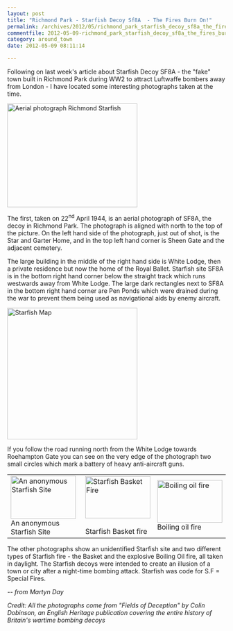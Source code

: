 ```yaml
---
layout: post
title: "Richmond Park - Starfish Decoy Sf8A  - The Fires Burn On!"
permalink: /archives/2012/05/richmond_park_starfish_decoy_sf8a_the_fires_burn_o.html
commentfile: 2012-05-09-richmond_park_starfish_decoy_sf8a_the_fires_burn_o
category: around_town
date: 2012-05-09 08:11:14

---
```


Following on last week's article about Starfish Decoy SF8A - the "fake" town built in Richmond Park during WW2 to attract Luftwaffe bombers away from London - I have located some interesting photographs taken at the time.

<a href="/assets/images/2012/STARFISH_Aerial_photograph_Richmond_Starfish.JPG" title="See larger version of - Aerial photograph Richmond Starfish"><img src="/assets/images/2012/STARFISH_Aerial_photograph_Richmond_Starfish_thumb.JPG" width="300" height="239" alt="Aerial photograph Richmond Starfish" class="photo center" /></a>

The first, taken on 22<sup>nd</sup> April 1944, is an aerial photograph of SF8A, the decoy in Richmond Park. The photograph is aligned with north to the top of the picture. On the left hand side of the photograph, just out of shot, is the Star and Garter Home, and in the top left hand corner is Sheen Gate and the adjacent cemetery.

The large building in the middle of the right hand side is White Lodge, then a private residence but now the home of the Royal Ballet. Starfish site SF8A is in the bottom right hand corner below the straight track which runs westwards away from White Lodge. The large dark rectangles next to SF8A in the bottom right hand corner are Pen Ponds which were drained during the war to prevent them being used as navigational aids by enemy aircraft.

<a href="/assets/images/2012/STARFISH_Starfish_Map.JPG" title="See larger version of - Starfish Map"><img src="/assets/images/2012/STARFISH_Starfish_Map_thumb.JPG" width="300" height="303" alt="Starfish Map" class="photo center" /></a>

If you follow the road running north from the White Lodge towards Roehampton Gate you can see on the very edge of the photograph two small circles which mark a battery of heavy anti-aircraft guns.

<table>
<tbody>
<tr class="odd">
<td><a href="/assets/images/2012/STARFISH_An_anonymous_Starfish_Site.JPG" title="See larger version of - An anonymous Starfish Site"><img src="/assets/images/2012/STARFISH_An_anonymous_Starfish_Site_thumb.JPG" width="150" height="99" alt="An anonymous Starfish Site" class="photo" /></a><br />An anonymous Starfish Site</td>
<td><a href="/assets/images/2012/STARFISH_Starfish_Basket_Fire.JPG" title="See larger version of - Starfish Basket Fire"><img src="/assets/images/2012/STARFISH_Starfish_Basket_Fire_thumb.JPG" width="150" height="97" alt="Starfish Basket Fire" class="photo right" /></a><br />
<br />Starfish Basket fire</td>
<td><a href="/assets/images/2012/STARFISH_Boiling_oil_fire.JPG" title="See larger version of - Boiling oil fire"><img src="/assets/images/2012/STARFISH_Boiling_oil_fire_thumb.JPG" width="150" height="98" alt="Boiling oil fire" class="photo center" /></a><br />Boiling oil fire</td>
</tr>
</tbody>
</table>

The other photographs show an unidentified Starfish site and two different types of Starfish fire - the Basket and the explosive Boiling Oil fire, all taken in daylight. The Starfish decoys were intended to create an illusion of a town or city after a night-time bombing attack. Starfish was code for S.F = Special Fires.

<cite>-- from Martyn Day</cite>

*Credit: All the photographs come from "Fields of Deception" by Colin Dobinson, an English Heritage publication covering the entire history of Britain's wartime bombing decoys*
